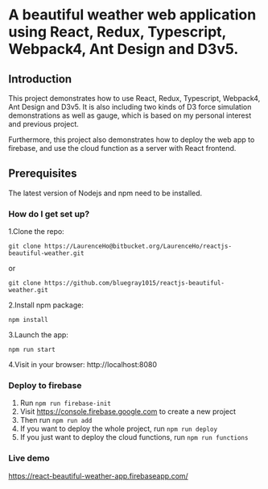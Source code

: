 # A beautiful weather web application using React, Redux, Typescript, Webpack4, Ant Design and D3v5.

## Introduction
This project demonstrates how to use React, Redux, Typescript, Webpack4, Ant Design and D3v5. 
It is also including two kinds of D3 force simulation demonstrations as well as gauge, which 
is based on my personal interest and previous project. 

Furthermore, this project also demonstrates how to deploy the web app to firebase, and use the cloud 
function as a server with React frontend.

## Prerequisites
The latest version of Nodejs and npm need to be installed.

### How do I get set up? ###

1.Clone the repo: 
```
git clone https://LaurenceHo@bitbucket.org/LaurenceHo/reactjs-beautiful-weather.git
```
or
```
git clone https://github.com/bluegray1015/reactjs-beautiful-weather.git
```

2.Install npm package: 
```
npm install
```

3.Launch the app: 
```
npm run start
```

4.Visit in your browser: http://localhost:8080

### Deploy to firebase
1. Run `npm run firebase-init`
2. Visit https://console.firebase.google.com to create a new project
3. Then run `npm run add`
4. If you want to deploy the whole project, run `npm run deploy`
5. If you just want to deploy the cloud functions, run `npm run functions`

### Live demo
https://react-beautiful-weather-app.firebaseapp.com/
